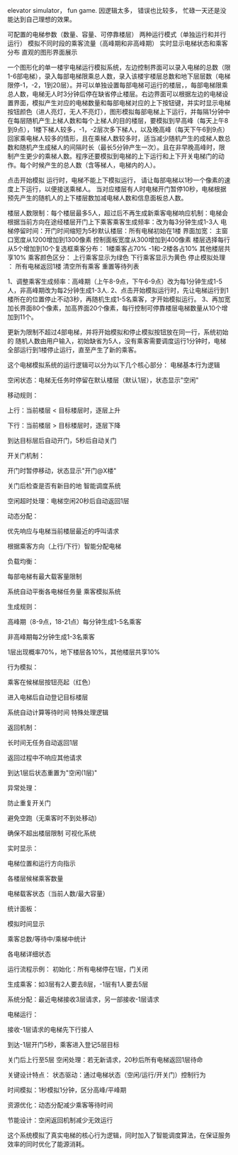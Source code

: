elevator simulator， fun game.
因逻辑太多， 错误也比较多， 忙碌一天还是没能达到自己理想的效果。

可配置的电梯参数（数量、容量、可停靠楼层）
两种运行模式（单独运行和并行运行）
模拟不同时段的乘客流量（高峰期和非高峰期）
实时显示电梯状态和乘客分布
直观的图形界面展示

一个图形化的单一楼宇电梯运行模拟系统，左边控制界面可以录入电梯的总数（限1-6部电梯），录入每部电梯限乘总人数，录入该楼宇楼层总数和地下层层数（电梯限停-1，-2，1到20层）。并可以单独设置每部电梯可运行的楼层，，每部电梯限乘总人数，电梯无人时3分钟后停在缺省停止楼层。右边界面可以根据左边的电梯设置界面，模拟产生对应的电梯数量和每部电梯对应的上下按钮键，并实时显示电梯按钮颜色（进人亮灯，无人不亮灯），图形模拟每部电梯上下运行，并每隔1分钟中在每层随机产生上梯人数和每个上梯人的目的楼层，要模拟到早高峰（每天上午8到9点），1楼下梯人较多，-1，-2层次多下梯人，以及晚高峰（每天下午6到9点）回家乘电梯人较多的情形，且在乘梯人数较多时，适当减少随机产生的成梯人数总数和随机产生成梯人的间隔时长（最长5分钟产生一次）。且在非早晚高峰时，限制产生更少的乘梯人数。程序还要模拟到电梯的上下运行和上下开关电梯门的动作。每个时候产生的总人数（含等梯人，电梯内的人）。


 点击开始模拟 运行时，电梯不能上下模拟运行， 请让每部电梯以1秒一个像素的速度上下运行，以便接送乘梯人。
当对应楼层有人时电梯开门暂停10秒，电梯根据预先产生的随机人的上下楼层数加减电梯人数和信息面板总人数。


​​楼层人数限制​​：每个楼层最多5人，超过后不再生成新乘客
​​电梯响应机制​​：电梯会根据当前方向在途经楼层开门上下乘客
​​乘客生成频率​​：改为每3分钟生成1-3人
​​电梯停留时间​​：开门时间缩短为5秒
​​默认楼层​​：所有电梯初始在1楼
​​界面加宽​​：
主窗口宽度从1200增加到1300像素
控制面板宽度从300增加到400像素
楼层选择每行从5个增加到10个复选框
​​乘客分布​​：
1楼乘客占70%
-1和-2楼各占10%
其他楼层共享10%
​​乘客颜色区分​​：
上行乘客显示为绿色
下行乘客显示为黄色
​​停止模拟处理​​：
所有电梯返回1楼
清空所有乘客
重置等待列表

1、调整乘客生成频率​​：高峰期（上午8-9点，下午6-9点）改为每1分钟生成1-5人，非高峰期改为每2分钟生成1-3人.
2、点击开始模拟运行时，先让电梯运行到1楼所在的位置停止不动3秒，再随机生成1-5名乘客，才开始模拟运行。
3、再加宽加长界面80个像素，加高界面20个像素，每行控制可停靠楼层电梯数量从10个增加到11个。

更新为限制不超过4部电梯，并将开始模拟和停止模拟按钮放在同一行，系统初始的 随机人数由用户输入，初始缺省为5人，没有乘客需要调度运行1分钟时，电梯全部运行到1楼停止运行，直至产生了新的乘客。

这个电梯模拟系统的运行逻辑可以分为以下几个核心部分：
电梯基本行为逻辑

空闲状态：电梯无任务时停留在默认楼层（默认1层），状态显示"空闲"

移动规则：

上行：当前楼层 < 目标楼层时，逐层上升

下行：当前楼层 > 目标楼层时，逐层下降

到达目标层后自动开门，5秒后自动关门

开关门机制：

开门时暂停移动，状态显示"开门@X楼"

关门后检查是否有新目的地
智能调度系统

空闲超时处理：电梯空闲20秒后自动返回1层

动态分配：

优先响应与电梯当前楼层最近的呼叫请求

根据乘客方向（上行/下行）智能分配电梯

负载均衡：

每部电梯有最大载客量限制

系统自动平衡各电梯任务量
乘客模拟系统

生成规则：

高峰期（8-9点，18-21点）每分钟生成1-5名乘客

非高峰期每2分钟生成1-3名乘客

1层出现概率70%，地下楼层各10%，其他楼层共享10%

行为模拟：

乘客在候梯层按钮亮起（红色）

进入电梯后自动登记目标楼层

系统自动计算等待时间
特殊处理逻辑

返回机制：

长时间无任务自动返回1层

返回过程中不响应其他请求

到达1层后状态重置为"空闲(1层)"

异常处理：

防止重复开关门

避免空跑（无乘客时不到处移动）

确保不超出楼层限制
可视化系统

实时显示：

电梯位置和运行方向指示

各楼层候梯乘客数量

电梯载客状态（当前人数/最大容量）

统计面板：

模拟时间显示

乘客总数/等待中/乘梯中统计

各电梯详细状态

运行流程示例：
初始化：所有电梯停在1层，门关闭

生成乘客：如3层有2人要去8层，-1层有1人要去5层

系统分配：最近电梯接收3层请求，另一部接收-1层请求

电梯运行：

接收-1层请求的电梯先下行接人

到达-1层开门5秒，乘客进入登记5层目标

关门后上行至5层
空闲处理：若无新请求，20秒后所有电梯返回1层待命

关键设计特点：
状态驱动：通过电梯状态（空闲/运行/开关门）控制行为

时间模拟：1秒模拟1分钟，区分高峰/平峰期

资源优化：动态分配减少乘客等待时间

节能设计：空闲返回机制减少无效运行

这个系统模拟了真实电梯的核心行为逻辑，同时加入了智能调度算法，在保证服务效率的同时优化了能源消耗。


